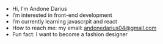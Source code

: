 -  Hi, I’m Andone Darius
-  I’m interested in front-end development
-  I’m currently learning javascrpit and react
-  How to reach me: my email: andonedarius04@gmail.com
-  Fun fact: I want to become a fashion designer

<!---
andone0912/andone0912 is a ✨ special ✨ repository because its `README.md` (this file) appears on your GitHub profile.
You can click the Preview link to take a look at your changes.
--->
